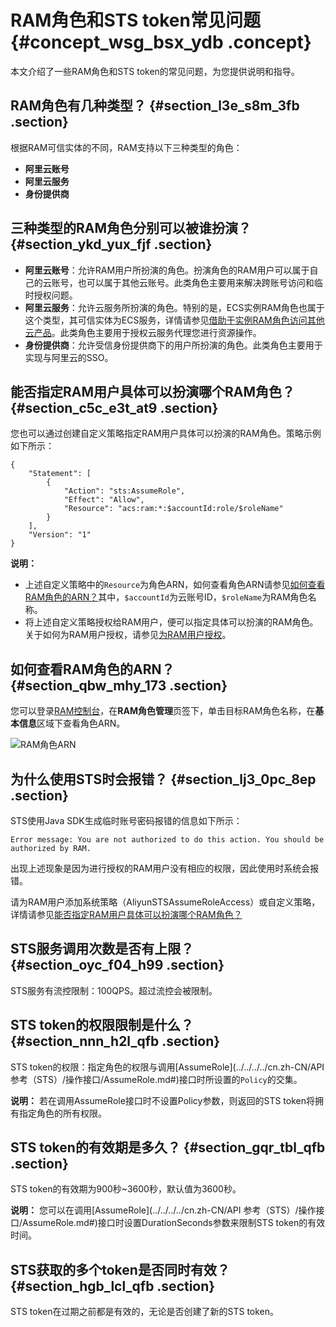 # RAM角色和STS token常见问题 {#concept_wsg_bsx_ydb .concept}

本文介绍了一些RAM角色和STS token的常见问题，为您提供说明和指导。

## RAM角色有几种类型？ {#section_l3e_s8m_3fb .section}

根据RAM可信实体的不同，RAM支持以下三种类型的角色：

-   **阿里云账号**
-   **阿里云服务**
-   **身份提供商**

## 三种类型的RAM角色分别可以被谁扮演？ {#section_ykd_yux_fjf .section}

-   **阿里云账号**：允许RAM用户所扮演的角色。扮演角色的RAM用户可以属于自己的云账号，也可以属于其他云账号。此类角色主要用来解决跨账号访问和临时授权问题。
-   **阿里云服务**：允许云服务所扮演的角色。特别的是，ECS实例RAM角色也属于这个类型，其可信实体为ECS服务，详情请参见[借助于实例RAM角色访问其他云产品](../../../../cn.zh-CN/最佳实践/借助于实例RAM角色访问其他云产品.md#)。此类角色主要用于授权云服务代理您进行资源操作。
-   **身份提供商**：允许受信身份提供商下的用户所扮演的角色。此类角色主要用于实现与阿里云的SSO。

## 能否指定RAM用户具体可以扮演哪个RAM角色？ {#section_c5c_e3t_at9 .section}

您也可以通过创建自定义策略指定RAM用户具体可以扮演的RAM角色。策略示例如下所示：

``` {#codeblock_6kn_jyr_j18}
{
    "Statement": [
        {
            "Action": "sts:AssumeRole",
            "Effect": "Allow",
            "Resource": "acs:ram:*:$accountId:role/$roleName"
        }
    ],
    "Version": "1"
}
```

**说明：** 

-   上述自定义策略中的`Resource`为角色ARN，如何查看角色ARN请参见[如何查看RAM角色的ARN？](#section_qbw_mhy_173)其中，`$accountId`为云账号ID，`$roleName`为RAM角色名称。
-   将上述自定义策略授权给RAM用户，便可以指定具体可以扮演的RAM角色。关于如何为RAM用户授权，请参见[为RAM用户授权](../../../../cn.zh-CN/用户管理/为RAM用户授权.md#)。

## 如何查看RAM角色的ARN？ {#section_qbw_mhy_173 .section}

您可以登录[RAM控制台](https://signin.aliyun.com/login.htm)，在**RAM角色管理**页签下，单击目标RAM角色名称，在**基本信息**区域下查看角色ARN。

![ RAM角色ARN](http://static-aliyun-doc.oss-cn-hangzhou.aliyuncs.com/assets/img/1769808/156887353660601_zh-CN.png)

## 为什么使用STS时会报错？ {#section_lj3_0pc_8ep .section}

STS使用Java SDK生成临时账号密码报错的信息如下所示：

``` {#screen_4u6_gtm_n0h .screen}
Error message: You are not authorized to do this action. You should be authorized by RAM.
```

出现上述现象是因为进行授权的RAM用户没有相应的权限，因此使用时系统会报错。

请为RAM用户添加系统策略（AliyunSTSAssumeRoleAccess）或自定义策略，详情请参见[能否指定RAM用户具体可以扮演哪个RAM角色？](#section_c5c_e3t_at9)

## STS服务调用次数是否有上限？ {#section_oyc_f04_h99 .section}

STS服务有流控限制：100QPS。超过流控会被限制。

## STS token的权限限制是什么？ {#section_nnn_h2l_qfb .section}

STS token的权限：指定角色的权限与调用[AssumeRole](../../../../cn.zh-CN/API 参考（STS）/操作接口/AssumeRole.md#)接口时所设置的`Policy`的交集。

**说明：** 若在调用AssumeRole接口时不设置Policy参数，则返回的STS token将拥有指定角色的所有权限。

## STS token的有效期是多久？ {#section_gqr_tbl_qfb .section}

STS token的有效期为900秒~3600秒，默认值为3600秒。

**说明：** 您可以在调用[AssumeRole](../../../../cn.zh-CN/API 参考（STS）/操作接口/AssumeRole.md#)接口时设置DurationSeconds参数来限制STS token的有效时间。

## STS获取的多个token是否同时有效？ {#section_hgb_lcl_qfb .section}

STS token在过期之前都是有效的，无论是否创建了新的STS token。

